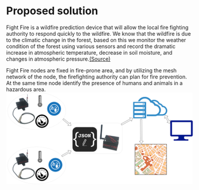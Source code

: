 # Proposed solution 
 Fight Fire is a wildfire prediction device that will allow the local fire fighting authority to respond quickly to the wildfire. We know that the wildfire is due to the climatic change in the forest, based on this we monitor the weather condition of the forest using various sensors and record the dramatic increase in atmospheric temperature, decrease in soil moisture, and changes in atmospheric pressure.[(Source)](https://www.c2es.org/content/wildfires-and-climate-change/#:~:text=Climate%20change%20has%20been%20a,in%20the%20Western%20United%20States.&text=Research%20shows%20that%20changes%20in,these%20increases%20in%20wildfire%20risk.)

Fight Fire nodes are fixed in fire-prone area, and by utilizing the mesh network of the node, the firefighting authority can plan for fire prevention. At the same time node identify the presence of humans and animals in a hazardous area.
![block1](img/5.PNG)
